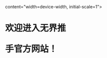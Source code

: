 <html>
<head>
    <meta charset="utf-8" />
    <meta http-equiv="X-UA-Compatible" content="IE=edge">
    <title>Github Page demo</title>
    <meta name="viewport" 

content="width=device-width, initial-scale=1">
    <link rel="stylesheet" type="text/css" media="screen" href="main.css" />
</head>
<body>
<div> 
<h1>欢迎进入无界推

手官方网站！</h1>    
</div>
</body>
</html>
